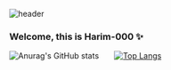![header](https://capsule-render.vercel.app/api?type=waving&color=timeGradient&text=Welcome%20this%20is%20Harim-000%20✨&animation=&fontSize=35&fontAlignY=40&fontAlign=70&height=250)
###  Welcome, this is Harim-000 ✨
![Anurag's GitHub stats](https://github-readme-stats.vercel.app/api?username=harim-000&show_icons=true&theme=blueberry) &nbsp;&nbsp;&nbsp;&nbsp;&nbsp;
[![Top Langs](https://github-readme-stats.vercel.app/api/top-langs/?username=harim-000&layout=donut&theme=blueberry)](https://github.com/anuraghazra/github-readme-stats)
<!--
**harim-000/harim-000** is a ✨ _special_ ✨ repository because its `README.md` (this file) appears on your GitHub profile.

Here are some ideas to get you started:
[![Gist Card](https://github-readme-stats.vercel.app/api/gist?id=5604967c05bb85565488fe86351e82f4&theme=blueberry)](https://gist.github.com/harim-000/5604967c05bb85565488fe86351e82f4/)

- 🔭 I’m currently working on ...
- 🌱 I’m currently learning ...
- 👯 I’m looking to collaborate on ...
- 🤔 I’m looking for help with ...
- 💬 Ask me about ...
- 📫 How to reach me: ...
- 😄 Pronouns: ...
- ⚡ Fun fact: ...
-->
